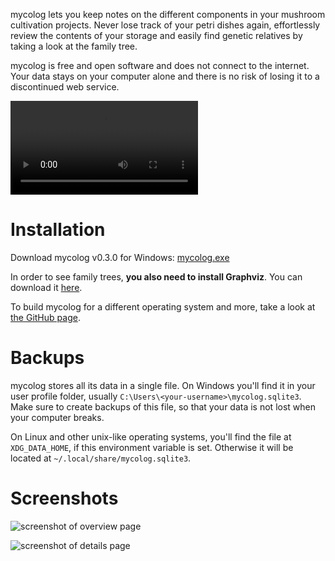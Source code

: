 mycolog lets you keep notes on the different components in your mushroom
cultivation projects. Never lose track of your petri dishes again,
effortlessly review the contents of your storage and easily find genetic
relatives by taking a look at the family tree.

mycolog is free and open software and does not connect to the internet.
Your data stays on your computer alone and there is no risk of losing it
to a discontinued web service.

<video style="max-width:100%" controls>
	<source src="https://github.com/codesoap/mycolog/releases/download/v0.2.0/demo.mp4">
	<source src="https://github.com/codesoap/mycolog/releases/download/v0.2.0/demo.webm">
Your browser does not support playing this video.
</video>

# Installation
Download mycolog v0.3.0 for Windows:
[mycolog.exe](https://github.com/codesoap/mycolog/releases/download/v0.3.0/mycolog.exe)

In order to see family trees, **you also need to install Graphviz**. You
can download it [here](https://graphviz.org/download/#windows).

To build mycolog for a different operating system and more, take a look
at [the GitHub page](https://github.com/codesoap/mycolog?tab=readme-ov-file#installation).

# Backups
mycolog stores all its data in a single file. On Windows
you'll find it in your user profile folder, usually
`C:\Users\<your-username>\mycolog.sqlite3`. Make sure to create backups
of this file, so that your data is not lost when your computer breaks.

On Linux and other unix-like operating systems, you'll find the file at
`XDG_DATA_HOME`, if this environment variable is set. Otherwise it will
be located at `~/.local/share/mycolog.sqlite3`.

# Screenshots
![screenshot of overview page](https://github.com/codesoap/mycolog/releases/download/v0.3.0/overview.png)

![screenshot of details page](https://github.com/codesoap/mycolog/releases/download/v0.3.0/details.png)
